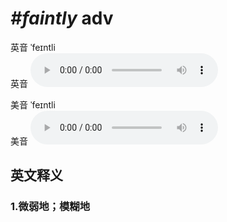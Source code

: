 # ***\#faintly*** adv
英音 ˈfeɪntli  
英音
<audio src="./media/faintly1_AAC.aac" controls="controls"></audio>

美音 ˈfeɪntli  
美音
<audio src="./media/faintly2_AAC.aac" controls="controls"></audio>



  

英文释义
---
### 1.**微弱地；模糊地**  


